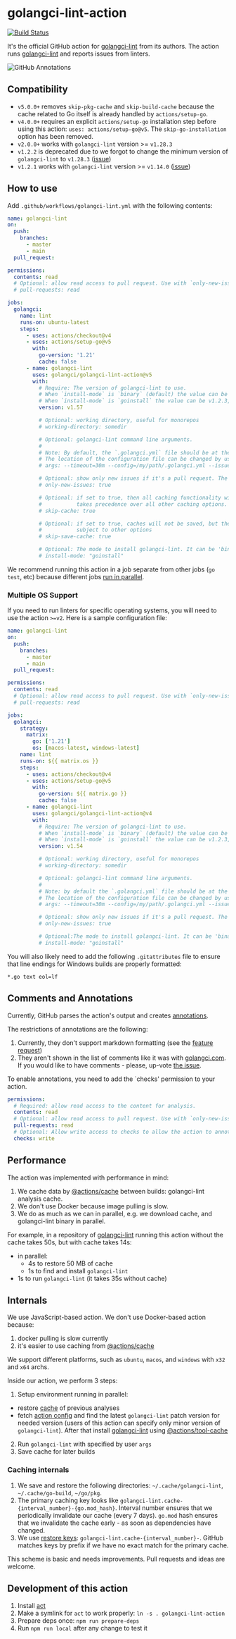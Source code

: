 # golangci-lint-action

[![Build Status](https://github.com/golangci/golangci-lint-action/workflows/build-and-test/badge.svg)](https://github.com/golangci/golangci-lint-action/actions)

It's the official GitHub action for [golangci-lint](https://github.com/golangci/golangci-lint) from its authors.
The action runs [golangci-lint](https://github.com/golangci/golangci-lint) and reports issues from linters.

![GitHub Annotations](./static/annotations.png)

## Compatibility

* `v5.0.0+` removes `skip-pkg-cache` and `skip-build-cache` because the cache related to Go itself is already handled by `actions/setup-go`.
* `v4.0.0+` requires an explicit `actions/setup-go` installation step before using this action: `uses: actions/setup-go@v5`.
  The `skip-go-installation` option has been removed.
* `v2.0.0+` works with `golangci-lint` version >= `v1.28.3`
* `v1.2.2` is deprecated due to we forgot to change the minimum version of `golangci-lint` to `v1.28.3` ([issue](https://github.com/golangci/golangci-lint-action/issues/39))
* `v1.2.1` works with `golangci-lint` version >= `v1.14.0` ([issue](https://github.com/golangci/golangci-lint-action/issues/39))

## How to use

Add `.github/workflows/golangci-lint.yml` with the following contents:

```yaml
name: golangci-lint
on:
  push:
    branches:
      - master
      - main
  pull_request:

permissions:
  contents: read
  # Optional: allow read access to pull request. Use with `only-new-issues` option.
  # pull-requests: read

jobs:
  golangci:
    name: lint
    runs-on: ubuntu-latest
    steps:
      - uses: actions/checkout@v4
      - uses: actions/setup-go@v5
        with:
          go-version: '1.21'
          cache: false
      - name: golangci-lint
        uses: golangci/golangci-lint-action@v5
        with:
          # Require: The version of golangci-lint to use.
          # When `install-mode` is `binary` (default) the value can be v1.2 or v1.2.3 or `latest` to use the latest version.
          # When `install-mode` is `goinstall` the value can be v1.2.3, `latest`, or the hash of a commit.
          version: v1.57

          # Optional: working directory, useful for monorepos
          # working-directory: somedir

          # Optional: golangci-lint command line arguments.
          #
          # Note: By default, the `.golangci.yml` file should be at the root of the repository.
          # The location of the configuration file can be changed by using `--config=`
          # args: --timeout=30m --config=/my/path/.golangci.yml --issues-exit-code=0 

          # Optional: show only new issues if it's a pull request. The default value is `false`.
          # only-new-issues: true

          # Optional: if set to true, then all caching functionality will be completely disabled,
          #           takes precedence over all other caching options.
          # skip-cache: true

          # Optional: if set to true, caches will not be saved, but they may still be restored,
          #           subject to other options
          # skip-save-cache: true

          # Optional: The mode to install golangci-lint. It can be 'binary' or 'goinstall'.
          # install-mode: "goinstall"
```

We recommend running this action in a job separate from other jobs (`go test`, etc)
because different jobs [run in parallel](https://help.github.com/en/actions/getting-started-with-github-actions/core-concepts-for-github-actions#job).

### Multiple OS Support

If you need to run linters for specific operating systems, you will need to use the action `>=v2`.  Here is a sample configuration file:

```yaml
name: golangci-lint
on:
  push:
    branches:
      - master
      - main
  pull_request:

permissions:
  contents: read
  # Optional: allow read access to pull request. Use with `only-new-issues` option.
  # pull-requests: read

jobs:
  golangci:
    strategy:
      matrix:
        go: ['1.21']
        os: [macos-latest, windows-latest]
    name: lint
    runs-on: ${{ matrix.os }}
    steps:
      - uses: actions/checkout@v4
      - uses: actions/setup-go@v5
        with:
          go-version: ${{ matrix.go }}
          cache: false
      - name: golangci-lint
        uses: golangci/golangci-lint-action@v4
        with:
          # Require: The version of golangci-lint to use.
          # When `install-mode` is `binary` (default) the value can be v1.2 or v1.2.3 or `latest` to use the latest version.
          # When `install-mode` is `goinstall` the value can be v1.2.3, `latest`, or the hash of a commit.
          version: v1.54

          # Optional: working directory, useful for monorepos
          # working-directory: somedir

          # Optional: golangci-lint command line arguments.
          # 
          # Note: by default the `.golangci.yml` file should be at the root of the repository.
          # The location of the configuration file can be changed by using `--config=`
          # args: --timeout=30m --config=/my/path/.golangci.yml --issues-exit-code=0

          # Optional: show only new issues if it's a pull request. The default value is `false`.
          # only-new-issues: true

          # Optional:The mode to install golangci-lint. It can be 'binary' or 'goinstall'.
          # install-mode: "goinstall"
```

You will also likely need to add the following `.gitattributes` file to ensure that line endings for Windows builds are properly formatted:

```.gitattributes
*.go text eol=lf
```

## Comments and Annotations

Currently, GitHub parses the action's output and creates [annotations](https://github.blog/2018-12-14-introducing-check-runs-and-annotations/).

The restrictions of annotations are the following:

1. Currently, they don't support markdown formatting (see the [feature request](https://github.community/t5/GitHub-API-Development-and/Checks-Ability-to-include-Markdown-in-line-annotations/m-p/56704))
2. They aren't shown in the list of comments like it was with [golangci.com](https://golangci.com). If you would like to have comments - please, up-vote [the issue](https://github.com/golangci/golangci-lint-action/issues/5).

To enable annotations, you need to add the `checks' permission to your action.

```yaml annotate
permissions:
  # Required: allow read access to the content for analysis.
  contents: read
  # Optional: allow read access to pull request. Use with `only-new-issues` option.
  pull-requests: read
  # Optional: Allow write access to checks to allow the action to annotate code in the PR.
  checks: write
```

## Performance

The action was implemented with performance in mind:

1. We cache data by [@actions/cache](https://github.com/actions/toolkit/tree/master/packages/cache) between builds: golangci-lint analysis cache.
2. We don't use Docker because image pulling is slow.
3. We do as much as we can in parallel, e.g. we download cache, and golangci-lint binary in parallel.

For example, in a repository of [golangci-lint](https://github.com/golangci/golangci-lint) running this action without the cache takes 50s, but with cache takes 14s:
  * in parallel:
    * 4s to restore 50 MB of cache
    * 1s to find and install `golangci-lint`
  * 1s to run `golangci-lint` (it takes 35s without cache)

## Internals

We use JavaScript-based action. We don't use Docker-based action because:

1. docker pulling is slow currently
2. it's easier to use caching from [@actions/cache](https://github.com/actions/toolkit/tree/master/packages/cache)

We support different platforms, such as `ubuntu`, `macos`, and `windows` with `x32` and `x64` archs.

Inside our action, we perform 3 steps:

1. Setup environment running in parallel:
  * restore [cache](https://github.com/actions/cache) of previous analyses
  * fetch [action config](https://github.com/golangci/golangci-lint/blob/master/assets/github-action-config.json) and find the latest `golangci-lint` patch version
    for needed version (users of this action can specify only minor version of `golangci-lint`). After that install [golangci-lint](https://github.com/golangci/golangci-lint) using [@actions/tool-cache](https://github.com/actions/toolkit/tree/master/packages/tool-cache)
2. Run `golangci-lint` with specified by user `args`
3. Save cache for later builds

### Caching internals

1. We save and restore the following directories: `~/.cache/golangci-lint`, `~/.cache/go-build`, `~/go/pkg`.
2. The primary caching key looks like `golangci-lint.cache-{interval_number}-{go.mod_hash}`. Interval number ensures that we periodically invalidate
   our cache (every 7 days). `go.mod` hash ensures that we invalidate the cache early - as soon as dependencies have changed.
3. We use [restore keys](https://help.github.com/en/actions/configuring-and-managing-workflows/caching-dependencies-to-speed-up-workflows#matching-a-cache-key): `golangci-lint.cache-{interval_number}-`. GitHub matches keys by prefix if we have no exact match for the primary cache.

This scheme is basic and needs improvements. Pull requests and ideas are welcome.

## Development of this action

1. Install [act](https://github.com/nektos/act#installation)
2. Make a symlink for `act` to work properly: `ln -s . golangci-lint-action`
3. Prepare deps once: `npm run prepare-deps`
4. Run `npm run local` after any change to test it
